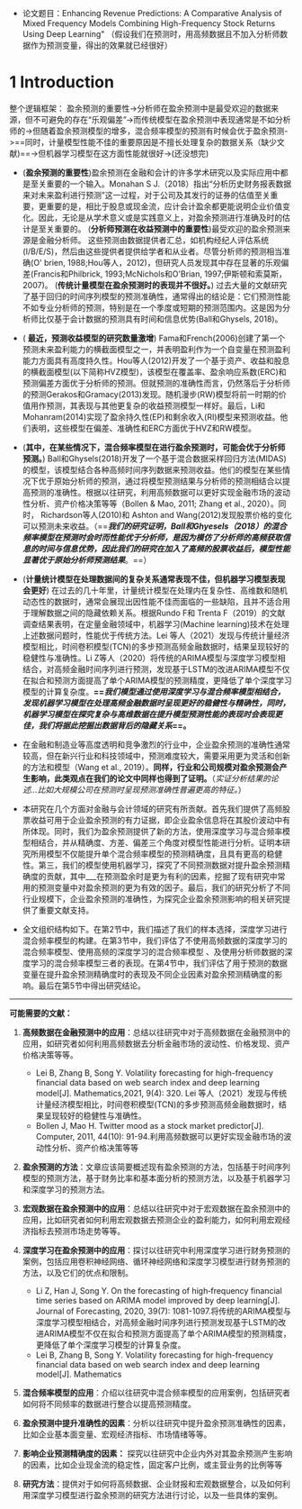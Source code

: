- 论文题目：Enhancing Revenue Predictions: A Comparative Analysis of Mixed Frequency Models Combining High-Frequency Stock Returns Using Deep Learning"
（假设我们在预测时，用高频数据且不加入分析师数据作为预测变量，得出的效果就已经很好）
# 1 Introduction

整个逻辑框架：
盈余预测的重要性->分析师在盈余预测中是最受欢迎的数据来源，但不可避免的存在“乐观偏差”->而传统模型在盈余预测中表现通常是不如分析师的->但随着盈余预测模型的增多，混合频率模型的预测有时候会优于盈余预测->==同时，计量模型性能不佳的重要原因是不擅长处理复杂的数据关系（缺少文献)==->但机器学习模型在这方面性能就很好->(还没想完)

- (**盈余预测的重要性**)盈余预测在金融和会计的许多学术研究以及实际应用中都是至关重要的一个输入。Monahan S J.（2018）指出“分析历史财务报表数据来对未来盈利进行预测”这一过程，对于公司及其发行的证券的估值至关重要，更重要的是，相比于股息或现金流，应计会计盈余都更能说明企业价值变化。因此，无论是从学术意义或是实践意义上，对盈余预测进行准确及时的估计是至关重要的。 (**分析师预测在收益预测中的重要性**)最受欢迎的盈余预测来源是金融分析师。 这些预测由数据提供者汇总，如机构经纪人评估系统(I/B/E/S)，然后由这些提供者提供给学者和从业者。尽管分析师的预测相当准确(O' brien, 1988;Hou等人，2012)，但研究人员发现其中存在显著的乐观偏差(Francis和Philbrick, 1993;McNichols和O'Brian, 1997;伊斯顿和索莫斯，2007)。 (**传统计量模型在盈余预测时的表现并不很好。**) 过去大量的文献研究了基于回归的时间序列模型的预测准确性，通常得出的结论是：它们预测性能不如专业分析师的预测，特别是在一个季度或短期的预测范围内。这是因为分析师比仅基于会计数据的预测具有时间和信息优势(Ball和Ghysels, 2018)。

-  ( **最近，预测收益模型的研究数量激增**)
Fama和French(2006)创建了第一个预测未来盈利能力的横截面模型之一，并表明盈利作为一个自变量在预测盈利能力方面具有高度持久性。Hou等人(2012)开发了一个基于资产、收益和股息的横截面模型(以下简称HVZ模型)，该模型在覆盖率、盈余响应系数(ERC)和预测偏差方面优于分析师的预测。但就预测的准确性而言，仍然落后于分析师的预测Gerakos和Gramacy(2013)发现。随机漫步(RW)模型将前一时期的价值用作预测，其表现与其他更复杂的收益预测模型一样好。最后，Li和Mohanram(2014)实现了盈余持久性(EP)和剩余收入(RI)模型来预测收益。他们表明，这些模型在偏差、准确性和ERC方面优于HVZ和RW模型。

- (**其中，在某些情况下，混合频率模型在进行盈余预测时，可能会优于分析师预测。**) Ball和Ghysels(2018)开发了一个基于混合数据采样回归方法(MIDAS)的模型，该模型结合各种高频时间序列数据来预测收益。他们的模型在某些情况下优于原始分析师的预测，通过将模型预测结果与分析师的预测相结合以提高预测的准确性。根据以往研究，利用高频数据可以更好实现金融市场的波动性分析、资产价格决策等等（Bollen & Mao, 2011; Zhang et al., 2020）。同时， Richardson等人(2010)和 Ashton and Wang(2012)发现股票价格的变化可以预测未来收益。（==***我们的研究证明，Ball和Ghyesels（2018）的混合频率模型在预测时会时而性能优于分析师，是因为模仿了分析师的高频获取信息的时间与信息优势，因此我们的研究在加入了高频的股票收益后，模型性能显著优于原始分析师预测结果***。==）

- (**计量统计模型在处理数据间的复杂关系通常表现不佳，但机器学习模型表现会更好**) 在过去的几十年里，计量统计模型在处理内在复杂性、高维数和随机动态性的数据时，通常会展现出因性能不佳而面临的一些缺陷，且并不适合用于理解数据之间的隐藏依赖关系。根据Rundo F和 Trenta F（2019）的文献调查结果表明，在定量金融领域中，机器学习(Machine learning)技术在处理上述数据问题时，性能优于传统方法。Lei 等人（2021）发现与传统计量经济模型相比，时间卷积模型(TCN)的多步预测高频金融数据时，结果呈现较好的稳健性与准确性。Li Z等人（2020）将传统的ARIMA模型与深度学习模型相结合，对高频金融时间序列进行预测，发现基于LSTM的改进ARIMA模型不仅在拟合和预测方面提高了单个ARIMA模型的预测精度，更降低了单个深度学习模型的计算复杂度。**==*我们模型通过使用深度学习与混合频率模型相结合，发现机器学习模型在处理高频金融数据时呈现更好的稳健性与精确性，同时，机器学习模型在探究复杂与高维数据在提升模型预测性能的表现时会表现更佳，我们将据此挖掘出数据背后的隐藏关系*==。**
- 在金融和制造业等高度透明和竞争激烈的行业中，企业盈余预测的准确性通常较高，但在新兴行业和科技领域中，预测难度较大，需要采用更为灵活和创新的方法和模型（Wang et al., 2019）。**同样，行业和公司规模对盈余预测会产生影响，此类观点在我们的论文中同样也得到了证明。**（*实证分析结果的论述...比如大规模公司在预测时呈现预测准确性普遍更高的特征。*）
- 本研究在几个方面对金融与会计领域的研究有所贡献。首先我们提供了高频股票收益可用于企业盈余预测的有力证据，即企业盈余信息将在其股价波动中有所体现。同时，我们为盈余预测提供了新的方法，使用深度学习与混合频率模型相结合，并从精确度、方差、偏差三个角度对模型性能进行分析。证明本研究所用模型不仅能提升单个混合频率模型的预测精确度，且具有更高的稳健性。第三，我们的模型使用机器学习，探究了不同预测数据对提升盈余预测精确度的贡献，其中___在预测盈余时是更为有利的因素，挖掘了现有研究中常用的预测变量中对盈余预测的更为有效的因子。最后，我们的研究分析了不同行业规模下，企业盈余预测的准确性，为探究企业盈余预测影响的相关研究提供了重要文献支持。
- 全文组织结构如下。在第2节中，我们描述了我们的样本选择，深度学习进行混合频率模型的构建。在第3节中，我们评估了不使用高频数据的深度学习的混合频率模型、使用高频的深度学习的混合频率模型 、及使用分析师数据的深度学习的混合频率模型三者的表现。在第4节中，我们评估了用于预测的数据变量在提升盈余预测精确度时的表现及不同企业因素对盈余预测精确度的影响。最后在第5节中得出研究结论。

---
**可能需要的文献：**
1.  **高频数据在金融预测中的应用**：总结以往研究中对于高频数据在金融预测中的应用，如研究者如何利用高频数据去分析金融市场的波动性、价格发现、资产价格决策等等。
	- Lei B, Zhang B, Song Y. Volatility forecasting for high-frequency financial data based on web search index and deep learning model[J]. Mathematics,2021, 9(4): 320.   Lei 等人（2021）发现与传统计量经济模型相比，时间卷积模型(TCN)的多步预测高频金融数据时，结果呈现较好的稳健性与准确性。
	- Bollen J, Mao H. Twitter mood as a stock market predictor[J]. Computer, 2011, 44(10): 91-94.利用高频数据可以更好实现金融市场的波动性分析、资产价格决策等等
    
2.  **盈余预测的方法**：文章应该简要概述现有盈余预测的方法，包括基于时间序列模型的预测方法，基于财务比率和基本面分析的预测方法，以及基于机器学习和深度学习的预测方法。
    
3.  **宏观数据在盈余预测中的应用**：总结以往研究中对于宏观数据在盈余预测中的应用，比如研究者如何利用宏观数据去预测企业的盈利能力，如何利用宏观经济指标去预测市场走势等等。
    
4.  **深度学习在盈余预测中的应用**：探讨以往研究中利用深度学习进行财务预测的案例，包括应用卷积神经网络、循环神经网络和深度学习模型进行财务预测的方法，以及它们的优点和限制。
	- Li Z, Han J, Song Y. On the forecasting of high‐frequency financial time series based on ARIMA model improved by deep learning[J]. Journal of Forecasting, 2020, 39(7): 1081-1097.将传统的ARIMA模型与深度学习模型相结合，对高频金融时间序列进行预测发现基于LSTM的改进ARIMA模型不仅在拟合和预测方面提高了单个ARIMA模型的预测精度，更降低了单个深度学习模型的计算复杂度。
	- Lei B, Zhang B, Song Y. Volatility forecasting for high-frequency financial data based on web search index and deep learning model[J]. Mathematics
    
5.  **混合频率模型的应用**：介绍以往研究中混合频率模型的应用案例，包括研究者如何将不同频率的数据进行整合以提高预测精度。
    
6.  **盈余预测中提升准确性的因素**：分析以往研究中提升盈余预测准确性的因素，比如企业基本面变量、宏观经济指标、市场情绪等等。

7. **影响企业预测精确度的因素：** 探究以往研究中企业内外对其盈余预测产生影响的因素，比如企业现金流的稳定性，固定客户比例，或主营业务的比例等等
    
8.  **研究方法**：提供对于如何将高频数据、企业财报和宏观数据整合，以及如何利用深度学习模型进行盈余预测的研究方法进行讨论，以及一些具体的案例。